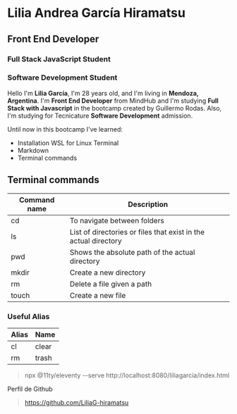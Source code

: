 # Lilia Andrea García Hiramatsu
## Front End Developer
### Full Stack JavaScript Student
### Software Development Student

Hello I'm **Lilia García**, I'm 28 years old, and I'm living in **Mendoza, Argentina**.
I'm **Front End Developer** from MindHub and I'm studying **Full Stack with Javascript** in the bootcamp created by Guillermo Rodas.
Also, I'm studying for Tecnicature **Software Development** admission.

Until now in this bootcamp I've learned:
- Installation WSL for Linux Terminal
- Markdown
- Terminal commands

## Terminal commands

| Command name | Description                                                     |
| ------------ | -----------                                                     |
| cd           | To navigate between folders                                     |
| ls           | List of directories or files that exist in the actual directory |
| pwd          | Shows the absolute path of the actual directory                 |
| mkdir        | Create a new directory                                          |
| rm           | Delete a file given a path                                      |
| touch        | Create a new file                                               |

### Useful Alias

| Alias | Name  |
| ----- | ----- |
| cl    | clear |
| rm    | trash |

> npx @11ty/eleventy --serve
> http://localhost:8080/liliagarcia/index.html

Perfil de Github
> https://github.com/LiliaG-hiramatsu
